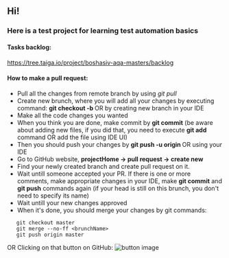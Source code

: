 ## Hi!
### Here is a test project for learning test automation basics

#### Tasks backlog:
https://tree.taiga.io/project/boshasiv-aqa-masters/backlog

#### How to make a pull request:
- Pull all the changes from remote branch by using _git pull_
- Create new brunch, where you will add all your changes by executing command: **git checkout -b <branchname>** OR
by creating new branch in your IDE
- Make all the code changes you wanted
- When you think you are done, make commit by **git commit** (be aware about adding new files, if you did that, you
need to execute **git add <filename>** command OR add the file using IDE UI)
- Then you should push your changes by **git push -u origin <branch-name>** OR using your IDE
- Go to GitHub website, **projectHome -> pull request -> create new**
- Find your newly created branch and create pull request on it.
- Wait untill someone accepted your PR. If there is one or more comments, make appropriate changes in your IDE, make
**git commit** and **git push** commands again (if your head is still on this brunch, you don't need to specify
its name)
- Wait untill your new changes approved
- When it's done, you should merge your changes by git commands:
```
   git checkout master
   git merge --no-ff <brunchName>
   git push origin master
```
OR
Clicking on that button on GitHub:
![button image](https://image.prntscr.com/image/K3fHeSe1TLqaD6J-nxfGeg.png)